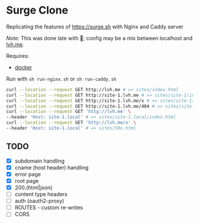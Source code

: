 # Surge Clone

Replicating the features of https://surge.sh with Nginx and Caddy server

_Note:_ This was done late with :beer:; config may be a mix between localhost and [lvh.me](https://nickjanetakis.com/blog/ngrok-lvhme-nipio-a-trilogy-for-local-development-and-testing).

Requires:

- [docker](http://docker.com)

Run with `sh run-nginx.sh` or `sh run-caddy.sh`

```bash
curl --location --request GET http://lvh.me # => sites/index.html
curl --location --request GET http://site-1.lvh.me # => sites/site-1/index.html
curl --location --request GET http://site-1.lvh.me/x # => sites/site-1/200.html
curl --location --request GET http://site-1.lvh.me/404 # => sites/site-1/404.html
curl --location --request GET 'http://lvh.me' \
--header 'Host: site-1.local' # => sites/site-1.local/index.html
curl --location --request GET 'http://lvh.me/x' \
--header 'Host: site-1.local' # => sites/50x.html
```

## TODO

- [x] subdomain handling
- [x] cname (host header) handling
- [x] error page
- [x] root page
- [x] 200.(html|json)
- [ ] content type headers
- [ ] auth (oauth2-proxy)
- [ ] ROUTES - custom re-writes
- [ ] CORS
